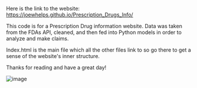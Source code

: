 Here is the link to the website:
https://joewhelps.github.io/Prescription_Drugs_Info/

This code is for a Prescription Drug information website. Data was taken from the FDAs API, cleaned, and then fed into Python models in order to analyze and make claims.

Index.html is the main file which all the other files link to so go there to get a sense of the website's inner structure.

Thanks for reading and have a great day!


![image](https://github.com/user-attachments/assets/c0a99c67-291c-449e-be62-25601e47a5d9)
